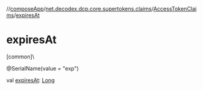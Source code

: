 //[composeApp](../../../index.md)/[net.decodex.dcp.core.supertokens.claims](../index.md)/[AccessTokenClaims](index.md)/[expiresAt](expires-at.md)

# expiresAt

[common]\

@SerialName(value = &quot;exp&quot;)

val [expiresAt](expires-at.md): [Long](https://kotlinlang.org/api/latest/jvm/stdlib/kotlin/-long/index.html)
